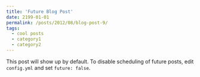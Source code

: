```yaml
---
title: 'Future Blog Post'
date: 2199-01-01
permalink: /posts/2012/08/blog-post-9/
tags:
  - cool posts
  - category1
  - category2
---
```


This post will show up by default. To disable scheduling of future posts, edit `config.yml` and set `future: false`. 
